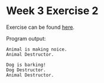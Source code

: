# Week 3 Exercise 2

Exercise can be found [here](https://peatutor.com/cplus/harjoitukset/h3b.php).


Program output:

```
Animal is making noice.
Animal Destructor.

Dog is barking!
Dog Destructor.
Animal Destructor.
```